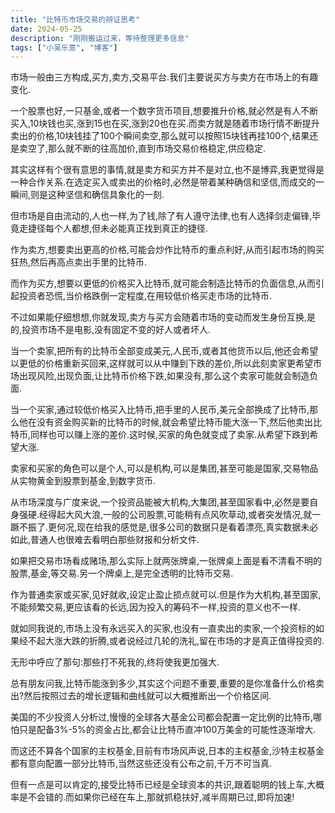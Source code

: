 ```yaml
---
title: "比特币市场交易的辨证思考"
date: 2024-05-25
description: "刚刚搬运过来，等待整理更多信息"
tags: ["小吴乐意", "博客"]
---
```


<p>市场一般由三方构成,买方,卖方,交易平台.我们主要说买方与卖方在市场上的有趣变化.</p>
<p>一个股票也好,一只基金,或者一个数字货币项目,想要推升价格,就必然是有人不断买入,10块钱也买,涨到15也在买,涨到20也在买.而卖方就是随着市场行情不断提升卖出的价格,10块钱挂了100个瞬间卖空,那么就可以按照15块钱再挂100个,结果还是卖空了,那么就不断的往高加价,直到市场交易价格稳定,供应稳定.</p>
<p>其实这样有个很有意思的事情,就是卖方和买方并不是对立,也不是博弈,我更觉得是一种合作关系.在选定买入或卖出的价格时,必然是带着某种确信和坚信,而成交的一瞬间,则是这种坚信和确信具象化的一刻.</p>
<p>但市场是自由流动的,人也一样,为了钱,除了有人遵守法律,也有人选择剑走偏锋,毕竟走捷径每个人都想,但未必能真正找到真正的捷径.</p>
<p>作为卖方,想要卖出更高的价格,可能会炒作比特币的重点利好,从而引起市场的购买狂热,然后再高点卖出手里的比特币.</p>
<p>而作为买方,想要以更低的价格买入比特币,就可能会制造比特币的负面信息,从而引起投资者恐慌,当价格跌倒一定程度,在用较低价格买走市场的比特币.</p>
<p>不过如果能仔细想想,你就发现,卖方与买方会随着市场的变动而发生身份互换,是的,投资市场不是电影,没有固定不变的好人或者坏人.</p>
<p>当一个卖家,把所有的比特币全部变成美元,人民币,或者其他货币以后,他还会希望以更低的价格重新买回来,这样就可以从中赚到下跌的差价,所以此刻卖家更希望市场出现风险,出现负面,让比特币价格下跌,如果没有,那么这个卖家可能就会制造负面.</p>
<p>当一个买家,通过较低价格买入比特币,把手里的人民币,美元全部换成了比特币,那么他在没有资金购买新的比特币的时候,就会希望比特币能大涨一下,然后他卖出比特币,同样也可以赚上涨的差价.这时候,买家的角色就变成了卖家.从希望下跌到希望大涨.</p>
<p>卖家和买家的角色可以是个人,可以是机构,可以是集团,甚至可能是国家,交易物品从实物黄金到股票到基金,到数字货币.</p>
<p>从市场深度与广度来说,一个投资品能被大机构,大集团,甚至国家看中,必然是要自身强硬.经得起大风大浪,一般的公司股票,可能稍有点风吹草动,或者突发情况,就一蹶不振了.更何况,现在给我的感觉是,很多公司的数据只是看着漂亮,真实数据未必如此,普通人也很难去看明白那些财报和分析文件.</p>
<p>如果把交易市场看成赌场,那么实际上就两张牌桌,一张牌桌上面是看不清看不明的股票,基金,等交易.另一个牌桌上,是完全透明的比特币交易.</p>
<p>作为普通卖家或买家,见好就收,设定止盈止损点就可以.但是作为大机构,甚至国家,不能频繁交易,更应该看的长远,因为投入的筹码不一样,投资的意义也不一样.</p>
<p>就如同我说的,市场上没有永远买入的买家,也没有一直卖出的卖家,一个投资标的如果经不起大涨大跌的折腾,或者说经过几轮的洗礼,留在市场的才是真正值得投资的.</p>
<p>无形中呼应了那句:那些打不死我的,终将使我更加强大.</p>
<p>总有朋友问我,比特币能涨到多少,其实这个问题不重要,重要的是你准备什么价格卖出?然后按照过去的增长逻辑和曲线就可以大概推断出一个价格区间.</p>
<p>美国的不少投资人分析过,慢慢的全球各大基金公司都会配置一定比例的比特币,哪怕只是配备3%-5%的资金占比,都会让比特币直冲100万美金的可能性逐渐增大.</p>
<p>而这还不算各个国家的主权基金,目前有市场风声说,日本的主权基金,沙特主权基金都有意向配置一部分比特币,当然这些还没有公布之前,千万不可当真.</p>
<p>但有一点是可以肯定的,接受比特币已经是全球资本的共识,跟着聪明的钱上车,大概率是不会错的.而如果你已经在车上,那就抓稳扶好,减半周期已过,即将加速!</p>
